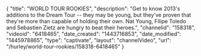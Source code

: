 {
    "title": "WORLD TOUR ROOKIES",
    "description": "Get to know 2013's additions to the Dream Tour -- they may be young, but they've proven that they're more than capable of holding their own. Nat Young, Filipe Toledo and Sebastien Zietz are hungry to beat their heroes.",
    "channelid": "158318",
    "videoid": "6418465",
    "date_created": "1443716853",
    "date_modified": "1445978865",
    "type": "captivate",
    "layout": "channelVideo",
    "url": "\/hurley\/world-tour-rookies\/158318-6418465"
}